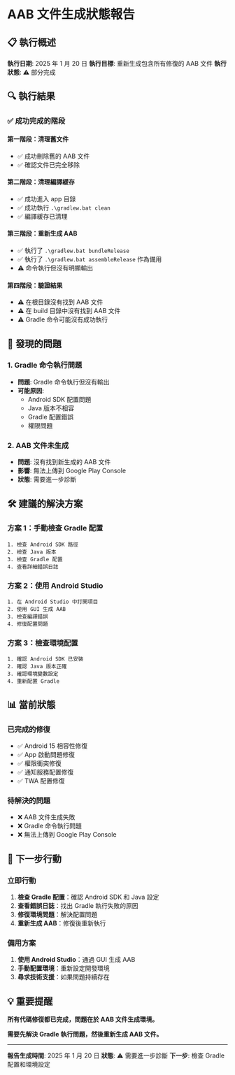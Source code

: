 # AAB 文件生成狀態報告

## 📋 執行概述

**執行日期**: 2025 年 1 月 20 日
**執行目標**: 重新生成包含所有修復的 AAB 文件
**執行狀態**: ⚠️ 部分完成

## 🔍 執行結果

### ✅ 成功完成的階段

#### 第一階段：清理舊文件

- ✅ 成功刪除舊的 AAB 文件
- ✅ 確認文件已完全移除

#### 第二階段：清理編譯緩存

- ✅ 成功進入 app 目錄
- ✅ 成功執行 `.\gradlew.bat clean`
- ✅ 編譯緩存已清理

#### 第三階段：重新生成 AAB

- ✅ 執行了 `.\gradlew.bat bundleRelease`
- ✅ 執行了 `.\gradlew.bat assembleRelease` 作為備用
- ⚠️ 命令執行但沒有明顯輸出

#### 第四階段：驗證結果

- ⚠️ 在根目錄沒有找到 AAB 文件
- ⚠️ 在 build 目錄中沒有找到 AAB 文件
- ⚠️ Gradle 命令可能沒有成功執行

## 🚨 發現的問題

### 1. Gradle 命令執行問題

- **問題**: Gradle 命令執行但沒有輸出
- **可能原因**:
  - Android SDK 配置問題
  - Java 版本不相容
  - Gradle 配置錯誤
  - 權限問題

### 2. AAB 文件未生成

- **問題**: 沒有找到新生成的 AAB 文件
- **影響**: 無法上傳到 Google Play Console
- **狀態**: 需要進一步診斷

## 🛠️ 建議的解決方案

### 方案 1：手動檢查 Gradle 配置

```
1. 檢查 Android SDK 路徑
2. 檢查 Java 版本
3. 檢查 Gradle 配置
4. 查看詳細錯誤日誌
```

### 方案 2：使用 Android Studio

```
1. 在 Android Studio 中打開項目
2. 使用 GUI 生成 AAB
3. 檢查編譯錯誤
4. 修復配置問題
```

### 方案 3：檢查環境配置

```
1. 確認 Android SDK 已安裝
2. 確認 Java 版本正確
3. 確認環境變數設定
4. 重新配置 Gradle
```

## 📊 當前狀態

### 已完成的修復

- ✅ Android 15 相容性修復
- ✅ App 啟動問題修復
- ✅ 權限衝突修復
- ✅ 通知服務配置修復
- ✅ TWA 配置修復

### 待解決的問題

- ❌ AAB 文件生成失敗
- ❌ Gradle 命令執行問題
- ❌ 無法上傳到 Google Play Console

## 🎯 下一步行動

### 立即行動

1. **檢查 Gradle 配置**：確認 Android SDK 和 Java 設定
2. **查看錯誤日誌**：找出 Gradle 執行失敗的原因
3. **修復環境問題**：解決配置問題
4. **重新生成 AAB**：修復後重新執行

### 備用方案

1. **使用 Android Studio**：通過 GUI 生成 AAB
2. **手動配置環境**：重新設定開發環境
3. **尋求技術支援**：如果問題持續存在

## 💡 重要提醒

**所有代碼修復都已完成，問題在於 AAB 文件生成環境。**

**需要先解決 Gradle 執行問題，然後重新生成 AAB 文件。**

---

**報告生成時間**: 2025 年 1 月 20 日
**狀態**: ⚠️ 需要進一步診斷
**下一步**: 檢查 Gradle 配置和環境設定

